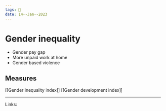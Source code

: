 ```yaml
---
tags: 🌱
date: 14--Jan--2023
---
```


# Gender inequality

- Gender pay gap
- More unpaid work at home
- Gender based violence
## Measures
[[Gender inequality index]]
[[Gender development index]]

---
Links: 